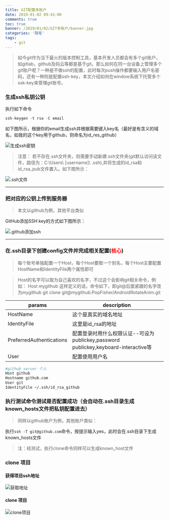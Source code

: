 ```yaml
---
title: GIT配置多账户
date: 2019-01-02 09:41:00
comments: true
toc: true
banner: /2019/01/02/GIT多账户/banner.jpg
categories: '随笔'
tags:
	- git
---
```


>如今git作为当下最火的版本控制工具，基本开发人员都会有多个git账户，如gitlab，github及码云等都是基于git。那么如何在同一台设备上管理多个git账户呢？一种是不做ssh的配置，此时每次push操作都要输入用户名密码，还有一种则是配置ssh-key，本文介绍如何在window系统下托管多个ssk-key来管理git账号。

<!--more-->

### 生成ssh私钥公钥

执行如下命令
``` js
ssh-keygen -t rsa -C email
```
如下图所示，根据你的email生成ssh并根据需要键入key名（最好是有含义的域名，如我的这个key用于github，则命名为id_res_github）

![生成ssh密钥](git_1.jpg)

>注意： 若不存在.ssh文件夹，则需要手动新建.ssh文件夹(git默认访问该文件，路径为：C:\Users\ [username]\ .ssh),并将生成的id_rsa和id_rsa_pub文件置入。如下图所示：

![.ssh文件](git_2.jpg)

---

### 把对应的公钥上传到服务器

>本文以github为例，其他平台类似

GitHub添加SSH key的方式如下图所示：

![.github添加ssh](git_3.jpg)

---

### 在.ssh目录下创建config文件并完成相关配置(<span style="color: #f00">核心</span>)

>每个账号单独配置一个Host，每个Host要取一个别名，每个Host主要配置HostName和IdentityFile两个属性即可

>Host的名字可以取为自己喜欢的名字，不过这个会影响git相关命令，例如：
Host mygithub 这样定义的话，命令如下，即git@后面紧跟的名字改为mygithub
git clone git@mygithub:PopFisher/AndroidRotateAnim.git

|          params          |                                     description                                     |
|--------------------------|-------------------------------------------------------------------------------------|
| HostName                 | 这个是真实的域名地址                                                                |
| IdentityFile             | 这里是id_rsa的地址                                                                  |
| PreferredAuthentications | 配置登录时用什么权限认证--可设为publickey,password publickey,keyboard-interactive等 |
| User                     | 配置使用用户名                                                                      |

``` bash
#github server 个人
Host github
Hostname github.com
User git
IdentityFile ~/.ssh/id_rsa_github
```

### 执行测试命令测试是否配置成功（会自动在.ssh目录生成known_hosts文件把私钥配置进去）

>同样以github账户为例，其他账户类似：

执行`ssh -T git@github.com`命令，按提示输入yes，此时会在.ssh目录下生成known_hosts文件
>注：经测试，执行clone命令同样可以生成known_host文件

### clone 项目

#### 获得项目ssh地址
![获取地址](git_4.jpg)
#### clone 项目
![clone项目](git_5.jpg)

